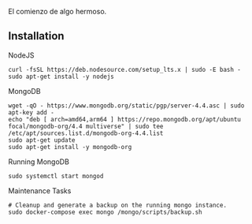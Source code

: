 El comienzo de algo hermoso.

## Installation

NodeJS
```
curl -fsSL https://deb.nodesource.com/setup_lts.x | sudo -E bash -
sudo apt-get install -y nodejs
```

MongoDB
```
wget -qO - https://www.mongodb.org/static/pgp/server-4.4.asc | sudo apt-key add -
echo "deb [ arch=amd64,arm64 ] https://repo.mongodb.org/apt/ubuntu focal/mongodb-org/4.4 multiverse" | sudo tee /etc/apt/sources.list.d/mongodb-org-4.4.list
sudo apt-get update
sudo apt-get install -y mongodb-org
```

Running MongoDB
```
sudo systemctl start mongod
```

Maintenance Tasks
```
# Cleanup and generate a backup on the running mongo instance.
sudo docker-compose exec mongo /mongo/scripts/backup.sh
```